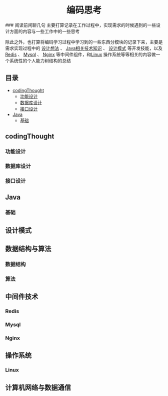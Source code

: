 <h1 align="center">编码思考</h1>    
### 阅读前闲聊几句 
  主要打算记录在工作过程中，实现需求的时候遇到的一些设计方面的内容与一些工作中的一些思考   

  除此之外，也打算将编码学习过程中学习到的一些东西分模块的记录下来，主要是需求实现过程中的 [设计想法](#codingThought) 、 [Java相关技术知识](#Java) 、 [设计模式](#设计模式) 等开发技能，以及 [Redis](#Redis) 、 [Mysql](#Mysql) 、 [Nginx](#Nginx) 等中间件组件，和[Linux](#Linux) 操作系统等等相关的内容做一个系统性的个人能力树结构的总结

## 目录
* [codingThought](#codingThought) 
  * [功能设计](#功能设计) 
  * [数据库设计](#数据库设计) 
  * [接口设计](#接口设计) 
* [Java](#Java) 
  * [基础](#基础)  

## codingThought

### 功能设计  

### 数据库设计  

### 接口设计  

## Java

### 基础

## 设计模式

## 数据结构与算法

### 数据结构

### 算法

## 中间件技术
### Redis  

### Mysql  

### Nginx   

## 操作系统  
### Linux  

## 计算机网络与数据通信  


